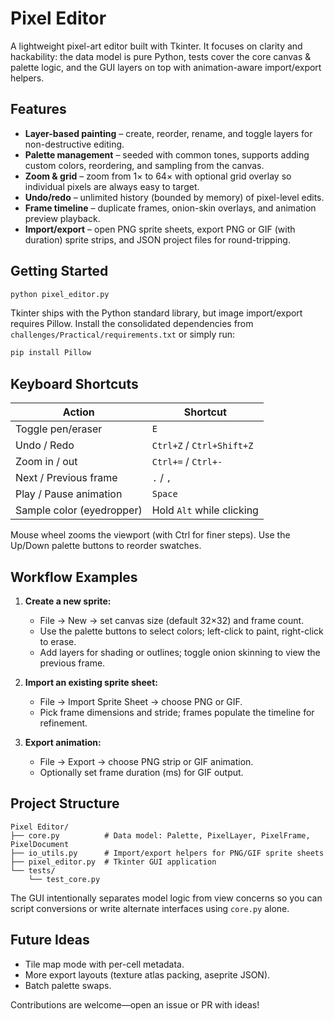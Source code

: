 # Pixel Editor

A lightweight pixel-art editor built with Tkinter. It focuses on clarity and hackability: the data model is pure Python, tests cover the core canvas & palette logic, and the GUI layers on top with animation-aware import/export helpers.

## Features

- **Layer-based painting** – create, reorder, rename, and toggle layers for non-destructive editing.
- **Palette management** – seeded with common tones, supports adding custom colors, reordering, and sampling from the canvas.
- **Zoom & grid** – zoom from 1× to 64× with optional grid overlay so individual pixels are always easy to target.
- **Undo/redo** – unlimited history (bounded by memory) of pixel-level edits.
- **Frame timeline** – duplicate frames, onion-skin overlays, and animation preview playback.
- **Import/export** – open PNG sprite sheets, export PNG or GIF (with duration) sprite strips, and JSON project files for round-tripping.

## Getting Started

```bash
python pixel_editor.py
```

Tkinter ships with the Python standard library, but image import/export requires Pillow. Install the consolidated dependencies from `challenges/Practical/requirements.txt` or simply run:

```bash
pip install Pillow
```

## Keyboard Shortcuts

| Action | Shortcut |
| ------ | -------- |
| Toggle pen/eraser | `E` |
| Undo / Redo | `Ctrl+Z` / `Ctrl+Shift+Z` |
| Zoom in / out | `Ctrl+=` / `Ctrl+-` |
| Next / Previous frame | `.` / `,` |
| Play / Pause animation | `Space` |
| Sample color (eyedropper) | Hold `Alt` while clicking |

Mouse wheel zooms the viewport (with Ctrl for finer steps). Use the Up/Down palette buttons to reorder swatches.

## Workflow Examples

1. **Create a new sprite:**
   - File → New → set canvas size (default 32×32) and frame count.
   - Use the palette buttons to select colors; left-click to paint, right-click to erase.
   - Add layers for shading or outlines; toggle onion skinning to view the previous frame.

2. **Import an existing sprite sheet:**
   - File → Import Sprite Sheet → choose PNG or GIF.
   - Pick frame dimensions and stride; frames populate the timeline for refinement.

3. **Export animation:**
   - File → Export → choose PNG strip or GIF animation.
   - Optionally set frame duration (ms) for GIF output.

## Project Structure

```
Pixel Editor/
├── core.py          # Data model: Palette, PixelLayer, PixelFrame, PixelDocument
├── io_utils.py      # Import/export helpers for PNG/GIF sprite sheets
├── pixel_editor.py  # Tkinter GUI application
└── tests/
    └── test_core.py
```

The GUI intentionally separates model logic from view concerns so you can script conversions or write alternate interfaces using `core.py` alone.

## Future Ideas

- Tile map mode with per-cell metadata.
- More export layouts (texture atlas packing, aseprite JSON).
- Batch palette swaps.

Contributions are welcome—open an issue or PR with ideas!
